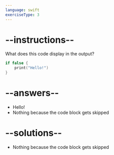 ```yaml
---
language: swift
exerciseType: 3
---
```


# --instructions--

What does this code display in the output?
```swift
if false {
    print("Hello!")
}
```

# --answers--

- Hello!
- Nothing because the code block gets skipped

# --solutions--

- Nothing because the code block gets skipped
